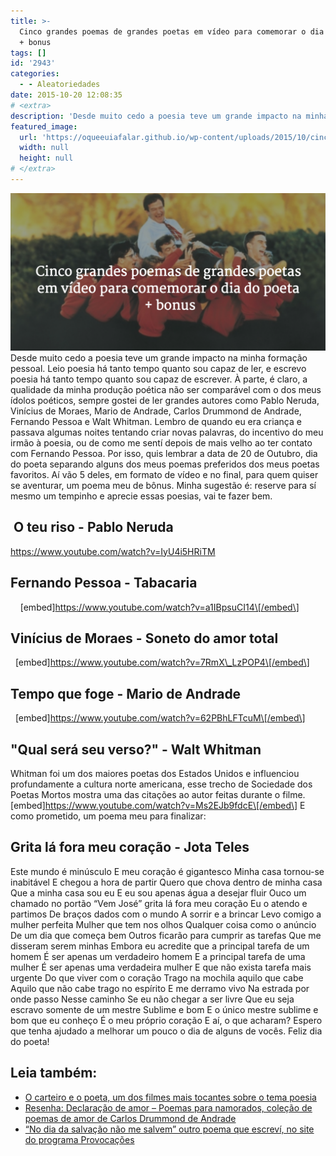 ```yaml
---
title: >-
  Cinco grandes poemas de grandes poetas em vídeo para comemorar o dia do poeta
  + bonus
tags: []
id: '2943'
categories:
  - - Aleatoriedades
date: 2015-10-20 12:08:35
# <extra>
description: 'Desde muito cedo a poesia teve um grande impacto na minha formação pessoal. Leio poesia há tanto tempo quanto sou capaz de ler, e escrevo poesia há tanto tempo quanto sou capaz de escrever. À parte, é claro, a qualidade da minha produção poética não ser comparável com o dos meus ídolos poéticos, sempre gostei de ler grandes autores como Pablo Neruda, Vinícius de Moraes, Mario de Andrade, Carlos Drummond de Andrade, Fernando Pessoa e Walt Whitman. Lembro de quando eu era criança e passava algumas noites tentando criar novas palavras, do incentivo do meu irmão à poesia, ou de como me sentí depois de mais velho ao ter contato com Fernando Pessoa. Por isso, quis lembrar a data de 20 de Outubro, dia do poeta separando alguns dos meus poemas preferidos dos meus poetas favoritos. Aí vão 5 deles, &hellip;'
featured_image: 
  url: 'https://oqueeuiafalar.github.io/wp-content/uploads/2015/10/cinco-grandes-poemas-de-grandes-poetas-natalia.blog-br-1024x512.png'
  width: null
  height: null
# </extra>
---
```


[![Dia do poeta](/wp-content/uploads/2015/10/cinco-grandes-poemas-de-grandes-poetas-natalia.blog-br-1024x512.png)](/wp-content/uploads/2015/10/cinco-grandes-poemas-de-grandes-poetas-natalia.blog-br.png) Desde muito cedo a poesia teve um grande impacto na minha formação pessoal. Leio poesia há tanto tempo quanto sou capaz de ler, e escrevo poesia há tanto tempo quanto sou capaz de escrever.  À parte, é claro, a qualidade da minha produção poética não ser comparável com o dos meus ídolos poéticos, sempre gostei de ler grandes autores como Pablo Neruda, Vinícius de Moraes, Mario de Andrade, Carlos Drummond de Andrade, Fernando Pessoa e Walt Whitman.  Lembro de quando eu era criança e passava algumas noites tentando criar novas palavras, do incentivo do meu irmão à poesia, ou de como me sentí depois de mais velho ao ter contato com Fernando Pessoa.  Por isso, quis lembrar a data de 20 de Outubro, dia do poeta separando alguns dos meus poemas preferidos dos meus poetas favoritos. Aí vão 5 deles, em formato de vídeo e no final, para quem quiser se aventurar, um poema meu de bônus. Minha sugestão é: reserve para sí mesmo um tempinho e aprecie essas poesias, vai te fazer bem.

##  O teu riso - Pablo Neruda

https://www.youtube.com/watch?v=IyU4i5HRiTM  

## Fernando Pessoa - Tabacaria

    \[embed\]https://www.youtube.com/watch?v=a1IBpsuCI14\[/embed\]

## Vinícius de Moraes - Soneto do amor total

  \[embed\]https://www.youtube.com/watch?v=7RmX\_LzPOP4\[/embed\] 

## Tempo que foge - Mario de Andrade

  \[embed\]https://www.youtube.com/watch?v=62PBhLFTcuM\[/embed\]

## "Qual será seu verso?" - Walt Whitman

Whitman foi um dos maiores poetas dos Estados Unidos e influenciou profundamente a cultura norte americana, esse trecho de Sociedade dos Poetas Mortos mostra uma das citações ao autor feitas durante o filme. \[embed\]https://www.youtube.com/watch?v=Ms2EJb9fdcE\[/embed\] E como prometido, um poema meu para finalizar:

## Grita lá fora meu coração - Jota Teles

Este mundo é minúsculo E meu coração é gigantesco Minha casa tornou-se inabitável E chegou a hora de partir Quero que chova dentro de minha casa Que a minha casa sou eu E eu sou apenas água a desejar fluir Ouco um chamado no portão “Vem José” grita lá fora meu coração Eu o atendo e partimos De braços dados com o mundo A sorrir e a brincar Levo comigo a mulher perfeita Mulher que tem nos olhos Qualquer coisa como o anúncio De um dia que começa bem Outros ficarão para cumprir as tarefas Que me disseram serem minhas Embora eu acredite que a principal tarefa de um homem É ser apenas um verdadeiro homem E a principal tarefa de uma mulher É ser apenas uma verdadeira mulher E que não exista tarefa mais urgente Do que viver com o coração Trago na mochila aquilo que cabe Aquilo que não cabe trago no espírito E me derramo vivo Na estrada por onde passo Nesse caminho Se eu não chegar a ser livre Que eu seja escravo somente de um mestre Sublime e bom E o único mestre sublime e bom que eu conheço É o meu próprio coração E aí, o que acharam? Espero que tenha ajudado a melhorar um pouco o dia de alguns de vocês. Feliz dia do poeta!

## Leia também:

*   [O carteiro e o poeta, um dos filmes mais tocantes sobre o tema poesia](http://natalia.blog.br/2014/05/02/o-carteiro-e-o-poeta/) 
*   [Resenha: Declaração de amor – Poemas para namorados, coleção de poemas de amor de Carlos Drummond de Andrade](http://natalia.blog.br/2015/08/19/resenha-declaracao-de-amor-poemas-para-namorados/) 
*   [“No dia da salvação não me salvem” outro poema que escreví, no site do programa Provocações](http://tvcultura.cmais.com.br/provocacoes/enforque-se/no-dia-da-salvacao-nao-me-salvem)

